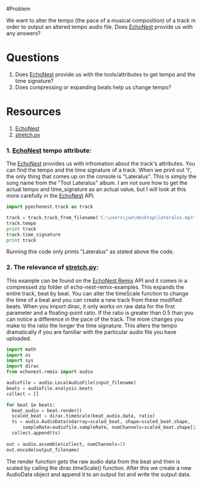 #Problem

We want to alter the tempo (the pace of a musical composition) of a track in order to output an altered tempo audio file. Does [EchoNest] provide us with any answers?

# Questions
1. Does [EchoNest] provide us with the tools/attributes to get tempo and the time signature?
2. Does compressing or expanding beats help us change tempo?

# Resources
1. [EchoNest]
2. [stretch.py]

### 1. [EchoNest] tempo attribute:

The [EchoNest] provides us with infromation about the track's attributes. You can find the tempo and the
time signature of a track. When we print out 't', the only thing that comes up on the console is "Lateralus".
This is simply the song name from the "Tool Lateralus" album. I am not sure how to get the actual tempo
and time_signature as an actual value, but I will look at this more carefully in the [EchoNest] API. 

```python
import pyechonest.track as track

track = track.track_from_filename('C:\users\joe\desktop\lateralus.mp3')
track.tempo
print track
track.time_signature
print track

```
Running this code only prints "Lateralus" as stated above the code.

### 2. The relevance of [stretch.py]:

This example can be found on the [EchoNest Remix] API and it comes in a compressed zip folder of 
echo-nest-remix-examples. This expands the entire track, beat by beat. You can alter the timeScale
function to change the time of a beat and you can create a new track from these modified beats. 
When you import dirac, it only works on raw data for the first parameter and a floating-point ratio.
If the ratio is greater than 0.5 than you can notice a difference in the pace of the track. The more
changes you make to the ratio the longer the time signature. This alters the tempo dramatically if
you are familiar with the particular audio file you have uploaded.

```python
import math
import os
import sys
import dirac
from echonest.remix import audio

audiofile = audio.LocalAudioFile(input_filename)
beats = audiofile.analysis.beats
collect = []

for beat in beats:
  beat_audio = beat.render()
  scaled_beat = dirac.timeScale(beat_audio.data, ratio)
  ts = audio.AudioData(ndarray=scaled_beat, shape=scaled_beat.shape,
      sampleRate=audiofile.sampleRate, numChannels=scaled_beat.shape[1])
  collect.append(ts)
  
out = audio.assemble(collect, numChannels=2)
out.encode(output_filename)
``` 
The render function gets the raw audio data from the beat and then is scaled by calling the
dirac.timeScale() function. After this we create a new AudioData object and append it to
an output list and write the output data. 

[EchoNest]: http://developer.echonest.com/docs/v4/
[EchoNest Remix]: http://echonest.github.io/remix/apidocs/  
[stretch.py]:https://github.com/echonest/remix/blob/master/examples/stretch/simple_stretch.py
